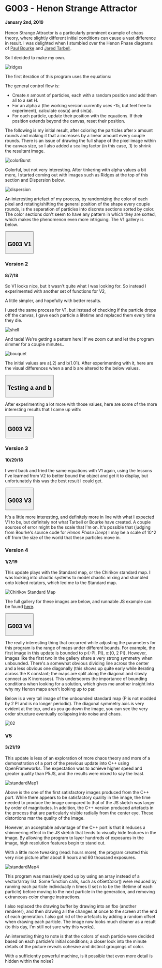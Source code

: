 <script src='https://cdnjs.cloudflare.com/ajax/libs/mathjax/2.7.5/latest.js?config=TeX-MML-AM_CHTML' async></script>

# G003 - Henon Strange Attractor
#### January 2nd, 2019

Henon Strange Attractor is a particularly prominent example of chaos theory, where slightly different initial conditions can cause a vast difference in result. I was delighted when I stumbled over the Henon Phase diagrams of [Paul Bourke](http://paulbourke.net/fractals/henonphase/) and [Jared Tarbell](http://www.complexification.net/gallery/machines/henonPhaseDeep/).

So I decided to make my own.

![ridges](./henon_strange_attractor/V1/ridges.png)

The first iteration of this program uses the equations:

<script type="math/tex">x_{n+1} = x_n \cos{a} - (y_n - (x_{n2}^2)) \sin{a}</script>

<script type="math/tex">y_{n+1} = x_n \sin{a} + (y_n - (x_{n2}^2)) \cos{a}</script>

The general control flow is:

* Create *n* amount of particles, each with a random position and add them all to a set H.
* For an alpha a (the working version currently uses -15, but feel free to experiment), calculate cos(a) and sin(a).
* For each particle, update their position with the equations. If their position extends beyond the canvas, reset their position.

The following is my initial result, after coloring the particles after x amount rounds and making it that a increases by a linear amount every couple rounds. There is an issue of drawing the full shape of the pixel image within the canvas size, so I also added a scaling factor (in this case, .1) to shrink the resultant image.

![colorBurst](./henon_strange_attractor/V1/colorBurst.png)

Colorful, but not very interesting. After tinkering with alpha values a bit more, I started coming out with images such as Ridges at the top of this section and Dispersion below.

![dispersion](./henon_strange_attractor/V1/dispersion.png)

An interesting artefact of my process, by randomizing the color of each pixel and rotating/shifting the general position of the shape every couple rounds, is the separation of particles into discrete sections sorted by color. The color sections don't seem to have any pattern in which they are sorted, which makes the phenomenon even more intriguing. The V1 gallery is below.

<div class="flex-container">
    <section>
        <button class="accordion"><h2>G003 V1</h2></button>
        <div id="G003V1Gallery" class="panel"></div>
        <script>
            let G003V1Container = document.getElementById("G003V1Gallery");
            let G003V1Pictures = ["png", "beams", "colorBurst", "cylindricalSections",
                "diffraction", "diffraction2", "dispersion", "pixelSun", "ridges", "vortex"];
            for (let i = 1; i < G003V1Pictures.length; i++) {
                let src = "./henon_strange_attractor/V1/" + G003V1Pictures[i] + "." + G003V1Pictures[0];
                let img = new Image();
                img.src = src;
                G003V1Container.appendChild(img);
          }
        </script>
    </section>
</div>

### Version 2
#### 8/7/18

So V1 looks nice, but it wasn't quite what I was looking for. So instead I experimented with another set of functions for V2,

<script type="math/tex">x_{n+1} = 1 - a*x(n)^2 + x(n)</script>

<script type="math/tex">y_{n+1} = b*x(n)</script>

A little simpler, and hopefully with better results.

I used the same process for V1, but instead of checking if the particle drops off the canvas, I gave each particle a lifetime and replaced them every time they die.

![shell](./henon_strange_attractor/V2/shell.png)

And tada! We're getting a pattern here! If we zoom out and let the program simmer for a couple minutes..

![bouquet](./henon_strange_attractor/V2/bouquet.png)

The initial values are a(.2) and b(1.01). After experimenting with it, here are the visual differences when a and b are altered to the below values.

<div class="flex-container">
    <section>
        <button class="accordion"><h2>Testing a and b</h2></button>
        <div id="G003V2Experiments" class="panel"></div>
        <script>
            let G003V2Experiments = document.getElementById("G003V2Experiments");
            let G003V2ExpPictures = ["png", "a_2b_93", "a_2b_97", "a_2b1_01", "a_4b1_01",
                "a_17b1_01", "a2b1_1"];
            for (let i = 1; i < G003V2ExpPictures.length; i++) {
                let src = "./henon_strange_attractor/" + G003V2ExpPictures[i] + "." + G003V2ExpPictures[0];
                let img = new Image();
                img.src = src;
                G003V2Experiments.appendChild(img);
            }
        </script>
    </section>
</div>

After experimenting a lot more with those values, here are some of the more interesting results that I came up with:

<div class="flex-container">
    <section>
        <button class="accordion"><h2>G003 V2</h2></button>
        <div id="G003V2Gallery" class="panel"></div>
        <script>
            let G003V2Container = document.getElementById("G003V2Gallery");
            let G003V2Pictures = ["png", "bouquet", "claws", "jellyfish", "outline",
                "nikeLogo", "strangeObject", "strangeObject2", "brightman"];
            for (let i = 1; i < G003V2Pictures.length; i++) {
                let src = "./henon_strange_attractor/V2/" + G003V2Pictures[i] + "." + G003V2Pictures[0];
                let img = new Image();
                img.src = src;
                G003V2Container.appendChild(img);
            }
        </script>
    </section>
</div>

### Version 3
#### 10/29/18

I went back and tried the same equations with V1 again, using the lessons I've learned from V2 to better bound the object and get it to display, but unfortunately this was the best result I could get.

<div class="flex-container">
    <section>
        <button class="accordion"><h2>G003 V3</h2></button>
        <div id="G003V3Gallery" class="panel"></div>
        <script>
            let G003V3Container = document.getElementById("G003V3Gallery");
            let G003V3Pictures = ["png", "001", "flowerPetal"];
            for (let i = 1; i < G003V3Pictures.length; i++) {
                let src = "./henon_strange_attractor/V3/" + G003V3Pictures[i] + "." + G003V3Pictures[0];
                let img = new Image();
                img.src = src;
                G003V3Container.appendChild(img);
            }
        </script>
    </section>
</div>

It's a little more interesting, and definitely more in line with what I expected V1 to be, but definitely not what Tarbell or Bourke have created. A couple sources of error might be the scale that I'm on. It's possible that (judging from Bourke's source code for *Henon Phase Deep*) I may be a scale of 10^2 off from the size of the world that these particles move in.

### Version 4
#### 1/2/19

This update plays with the Standard map, or the Chirikov standard map. I was looking into chaotic systems to model chaotic mixing and stumbled onto kicked rotators, which led me to the Standard map.

![Chirikov Standard Map](./henon_strange_attractor/V4/chirikov_standard_map.png)

The full gallery for these images are below, and runnable JS example
can be found [here](./res/G003/page/G003_V4.html).

<div class="flex-container">
    <section>
        <button class="accordion"><h2>G003 V4</h2></button>
        <div id="G003V4Gallery" class="panel"></div>
        <script>
            let G003V4Container = document.getElementById("G003V4Gallery");
            let G003V4Pictures = ["png", "04", "05", "01", "03", "06",
                "07", "xenon", "fanblades", "light", "petals", "wave"];
            for (let i = 1; i < G003V4Pictures.length; i++) {
                let src = "./henon_strange_attractor/V4/" + G003V4Pictures[i] + "." + G003V4Pictures[0];
                let img = new Image();
                img.src = src;
                G003V4Container.appendChild(img);
            }
        </script>
    </section>
</div>

The really interesting thing that occurred while adjusting the parameters for this program is the range of maps under different bounds. For example, the first image in this update is bounded to p:{-PI, PI}, x:{0, 2 PI}. However, images like the first two in the gallery share a very strong symmetry when unbounded. There's a somewhat obvious dividing line across the center and a less obvious one diagonally (this shows up quite early while iterating across the K constant; the maps are split along the diagonal and slowly connect as K increases). This underscores the importance of bounding conditions when looking for a solution, which gives me another insight into why my Henon maps aren't looking up to par.

Below is a very tall image of the unbounded standard map (P is not modded by 2 PI and is no longer periodic). The diagonal symmetry axis is very evident at the top, and as you go down the image, you can see the very order structure eventually collapsing into noise and chaos.

![02](./henon_strange_attractor/V4/02.png)

### V5
#### 3/21/19

This update is less of an exploration of more chaos theory and more of a demonstration of a port of the previous update into C++ using OpenFrameworks. The expectation was to achieve higher speed and greater quality than P5JS, and the results were mixed to say the least.

![standardMap1](./henon_strange_attractor/V5/standardMap1.png)

Above is the one of the first satisfactory images produced from the C++ port. While there appears to be satisfactory quality in the image, the time needed to produce the image compared to that of the JS sketch was larger by order of magnitudes. In addition, the C++ version produced artefacts in the process that are particularly visible radially from the center eye. These distortions mar the quality of the image.

However, an acceptable advantage of the C++ port is that it reduces a shimmering effect in the JS sketch that tends to visually hide features in the image. By allowing the program to layer hundreds of exposures in the image, high resolution features begin to stand out.

With a little more tweaking (read: hours more), the program created this very nice picture after about 9 hours and 60 thousand exposures.

![standardMap4](./henon_strange_attractor/V5/standardMap4.png)

This program was massively sped up by using an array instead of
a vector/array list. Some function calls, such as ofSetColor() were reduced by running each particle individually n times (I set n to be the lifetime of each particle) before moving to the next particle in the generation, and removing extraneous color change instructions.

I also replaced the drawing buffer by drawing into an fbo (another renderer), and then drawing all the changes at once to the screen at the end of each generation. I also got rid of the artefacts by adding a random offset when drawing each particle. The image now looks much cleaner as a result (to this day, I'm still not sure why this works).

An interesting thing to note is that the colors of each particle were decided based on each particle's initial conditions; a closer look into the minute details of the picture reveals cohesive and distinct groupings of color.

With a sufficiently powerful machine, is it possible that even
more detail is hidden within the noise?

<script src="res/gallery-expander.js"></script>
